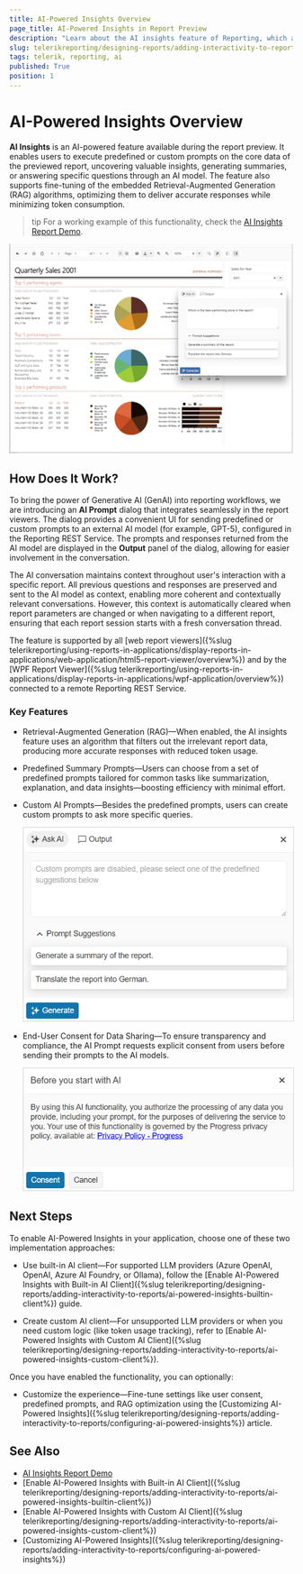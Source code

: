 ```yaml
---
title: AI-Powered Insights Overview
page_title: AI-Powered Insights in Report Preview
description: "Learn about the AI insights feature of Reporting, which allow users to execute predefined or custom prompts on the core data of the previewed report, receiving responses from an AI model."
slug: telerikreporting/designing-reports/adding-interactivity-to-reports/ai-powered-insights
tags: telerik, reporting, ai
published: True
position: 1
---
```


# AI-Powered Insights Overview

**AI Insights** is an AI-powered feature available during the report preview. It enables users to execute predefined or custom prompts on the core data of the previewed report, uncovering valuable insights, generating summaries, or answering specific questions through an AI model. The feature also supports fine-tuning of the embedded Retrieval-Augmented Generation (RAG) algorithms, optimizing them to deliver accurate responses while minimizing token consumption.

>tip For a working example of this functionality, check the [AI Insights Report Demo](https://demos.telerik.com/reporting/ai-insights).

![The UI of the AI system after configuration.](images/angular-report-viewer-with-ai-insights.png)

## How Does It Work?

To bring the power of Generative AI (GenAI) into reporting workflows, we are introducing an **AI Prompt** dialog that integrates seamlessly in the report viewers. The dialog provides a convenient UI for sending predefined or custom prompts to an external AI model (for example, GPT-5), configured in the Reporting REST Service. The prompts and responses returned from the AI model are displayed in the **Output** panel of the dialog, allowing for easier involvement in the conversation.

The AI conversation maintains context throughout user's interaction with a specific report. All previous questions and responses are preserved and sent to the AI model as context, enabling more coherent and contextually relevant conversations. However, this context is automatically cleared when report parameters are changed or when navigating to a different report, ensuring that each report session starts with a fresh conversation thread.

The feature is supported by all [web report viewers]({%slug telerikreporting/using-reports-in-applications/display-reports-in-applications/web-application/html5-report-viewer/overview%}) and by the [WPF Report Viewer]({%slug telerikreporting/using-reports-in-applications/display-reports-in-applications/wpf-application/overview%}) connected to a remote Reporting REST Service.

### Key Features

- Retrieval-Augmented Generation (RAG)—When enabled, the AI insights feature uses an algorithm that filters out the irrelevant report data, producing more accurate responses with reduced token usage.
  
- Predefined Summary Prompts—Users can choose from a set of predefined prompts tailored for common tasks like summarization, explanation, and data insights—boosting efficiency with minimal effort.

- Custom AI Prompts—Besides the predefined prompts, users can create custom prompts to ask more specific queries.

	<img src="images/predefined-prompts.png" style="border: 1px solid lightgray; width: 500px" alt="Image of the Prompt UI" />

- End-User Consent for Data Sharing—To ensure transparency and compliance, the AI Prompt requests explicit consent from users before sending their prompts to the AI models.

	<img src="images/user-consent.png" style="border: 1px solid lightgray; width: 500px" alt="User Consent for AI Summaries" />

## Next Steps

To enable AI-Powered Insights in your application, choose one of these two implementation approaches:

- Use built-in AI client—For supported LLM providers (Azure OpenAI, OpenAI, Azure AI Foundry, or Ollama), follow the [Enable AI-Powered Insights with Built-in AI Client]({%slug telerikreporting/designing-reports/adding-interactivity-to-reports/ai-powered-insights-builtin-client%}) guide.

- Create custom AI client—For unsupported LLM providers or when you need custom logic (like token usage tracking), refer to [Enable AI-Powered Insights with Custom AI Client]({%slug telerikreporting/designing-reports/adding-interactivity-to-reports/ai-powered-insights-custom-client%}).

Once you have enabled the functionality, you can optionally:

- Customize the experience—Fine-tune settings like user consent, predefined prompts, and RAG optimization using the [Customizing AI-Powered Insights]({%slug telerikreporting/designing-reports/adding-interactivity-to-reports/configuring-ai-powered-insights%}) article.

## See Also

* [AI Insights Report Demo](https://demos.telerik.com/reporting/ai-insights)
* [Enable AI-Powered Insights with Built-in AI Client]({%slug telerikreporting/designing-reports/adding-interactivity-to-reports/ai-powered-insights-builtin-client%})
* [Enable AI-Powered Insights with Custom AI Client]({%slug telerikreporting/designing-reports/adding-interactivity-to-reports/ai-powered-insights-custom-client%})
* [Customizing AI-Powered Insights]({%slug telerikreporting/designing-reports/adding-interactivity-to-reports/configuring-ai-powered-insights%})
